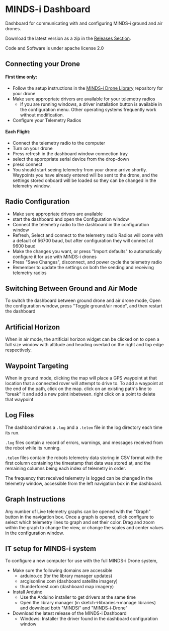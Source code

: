 # MINDS-i Dashboard

Dashboard for communicating with and configuring MINDS-i ground and air drones.

Download the latest version as a zip in the [Releases Section][1].

Code and Software is under apache license 2.0

## Connecting your Drone

#### First time only:
 * Follow the setup instructions in the [MINDS-i Drone Library][2] repository for your drone
 * Make sure appropriate drivers are available for your telemetry radios
     *  If you are running windows, a driver installation button is available
        in the configuration menu.
        Other operating systems frequently work without modification.
 * Configure your Telemetry Radios
#### Each Flight:
 * Connect the telemetry radio to the computer
 * Turn on your drone
 * Press refresh in the dashboard window connection tray
 * select the appropriate serial device from the drop-down
 * press connect
 * You should start seeing telemetry from your drone arrive shortly. Waypoints
   you have already entered will be sent to the drone, and the settings stored
   onboard will be loaded so they can be changed in the telemetry window.

## Radio Configuration
 * Make sure appropriate drivers are available
 * start the dashboard and open the Configuration window
 * Connect the telemetry radio to the dashboard in the configuration window
 * Refresh, Select and connect to the telemetry radio
    Radios will come with a default of 56700 baud, but after configuration
    they will connect at 9600 baud
 * Make the changes you want, or press "Import defaults" to automatically
configure it for use with MINDS-i drones
 * Press "Save Changes", disconnect, and power cycle the telemetry radio
 * Remember to update the settings on both the sending and receiving
telemetry radios

## Switching Between Ground and Air Mode
To switch the dashboard between ground drone and air drone mode,
Open the configuration window, press "Toggle ground/air mode", and then
restart the dashboard

## Artificial Horizon
When in air mode, the artificial horizon widget can be clicked on to
open a full size window with altitude and heading overlaid on the right
and top edge respectively.

## Waypoint Targeting
When in ground mode, clicking the map will place a GPS waypoint at that
location that a connected rover will attempt to drive to.
To add a waypoint at the end of the path, click on the map.
click on an existing path's line to "break" it and add a new point inbetween.
right click on a point to delete that waypoint

## Log Files
The dashboard makes a `.log` and a `.telem` file in the log
directory each time its run.

`.log` files contain a record of
errors, warnings, and messages received from the robot while its running.

`.telem` files contain the robots telemetry data storing in CSV format
with the first column containing the timestamp that data was stored at,
and the remaining columns being each index of telemetry in order.

The frequency that received telemetry is logged can be changed in the
telemetry window, accessible from the left navigation box in the dashboard.

## Graph Instructions
Any number of Live telemetry graphs can be opened with the "Graph" button
in the navigation box. Once a graph is opened, click configure to select
which telemetry lines to graph and set their color. Drag and zoom within
the graph to change the view, or change the scales and center values in the
configuration window.

## IT setup for MINDS-i system
To configure a new computer for use with the full MINDS-i Drone system,

* Make sure the following domains are accessible
    * arduino.cc (for the library manager updates)
    * arcgisonline.com (dashboard satellite imagery)
    * thunderforest.com (dashboard map imagery)
* Install Arduino
    * Use the Arduino installer to get drivers at the same time
    * Open the library manager (in sketch->libraries->manage libraries) and download both "MINDSi" and
      "MINDS-i-Drone"
* Download the latest release of the MINDS-i Dashboard
    * Windows: Installer the driver found in the dashboard configuration window

[1]: https://github.com/MINDS-i/Dashboard/releases
[2]: https://github.com/MINDS-i/MINDS-i-Drone
